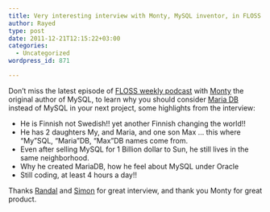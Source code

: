 ```yaml
---
title: Very interesting interview with Monty, MySQL inventor, in FLOSS weekly
author: Rayed
type: post
date: 2011-12-21T12:15:22+03:00
categories:
  - Uncategorized
wordpress_id: 871

---
```

<p>Don&#8217;t miss the latest episode of <a href="http://twit.tv/show/floss-weekly/194">FLOSS weekly podcast</a> with <a href="http://en.wikipedia.org/wiki/Michael_Widenius">Monty</a> the original author of MySQL, to learn why you should consider <a href="http://mariadb.org/">Maria DB</a> instead of MySQL in your next project, some highlights from the interview:</p>
<ul>
<li>He is Finnish not Swedish!! yet another Finnish changing the world!!</li>
<li>He has 2 daughters My, and Maria, and one son Max &#8230; this where &#8220;My&#8221;SQL, &#8220;Maria&#8221;DB, &#8220;Max&#8221;DB names come from.</li>
<li>Even after selling MySQL for 1 Billion dollar to Sun, he still lives in the same neighborhood.</li>
<li>Why he created MariaDB, how he feel about MySQL under Oracle</li>
<li>Still coding, at least 4 hours a day!!</li>
</ul>
<p>Thanks <a href="http://www.stonehenge.com/merlyn/">Randal</a> and <a href="http://webmink.com/">Simon</a> for great interview, and thank you Monty for great product.</p>

